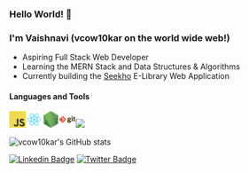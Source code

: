 ### Hello World! 👋
### I'm Vaishnavi (vcow10kar on the world wide web!)

- Aspiring Full Stack Web Developer
- Learning the MERN Stack and Data Structures & Algorithms
- Currently building the [Seekho](https://github.com/vcow10kar/seekho-project) E-Library Web Application


#### Languages and Tools
<img height="30" padding="5" src="https://raw.githubusercontent.com/github/explore/80688e429a7d4ef2fca1e82350fe8e3517d3494d/topics/javascript/javascript.png"><img height="30" src="https://raw.githubusercontent.com/github/explore/80688e429a7d4ef2fca1e82350fe8e3517d3494d/topics/react/react.png"><img height="30" src="https://raw.githubusercontent.com/github/explore/80688e429a7d4ef2fca1e82350fe8e3517d3494d/topics/nodejs/nodejs.png"><img height="30" src="https://raw.githubusercontent.com/github/explore/80688e429a7d4ef2fca1e82350fe8e3517d3494d/topics/git/git.png"><img height="30" src="https://github.com/get-icon/geticon/blob/master/icons/express.svg">

![vcow10kar's GitHub stats](https://github-readme-stats.vercel.app/api?username=vcow10kar&show_icons=true&&theme=radical&hide=contribs,prs)


[![Linkedin Badge](https://img.shields.io/badge/-LinkedIn-0e76a8?style=flat-square&logo=Linkedin&logoColor=white)](https://www.linkedin.com/in/vaishnavi-kawthankar/)
[![Twitter Badge](https://img.shields.io/badge/-Twitter-00acee?style=flat-square&logo=Twitter&logoColor=white)](https://twitter.com/vcow10kar)

<!--
**vcow10kar/vcow10kar** is a ✨ _special_ ✨ repository because its `README.md` (this file) appears on your GitHub profile.

Here are some ideas to get you started:

- 🔭 I’m currently working on ...
- 🌱 I’m currently learning ...
- 👯 I’m looking to collaborate on ...
- 🤔 I’m looking for help with ...
- 💬 Ask me about ...
- 📫 How to reach me: ...
- 😄 Pronouns: ...
- ⚡ Fun fact: ...
-->
